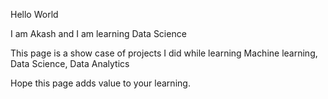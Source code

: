 Hello World

I am Akash and I am learning Data Science

This page is a show case of projects I did while learning Machine learning, Data Science, Data Analytics

Hope this page adds value to your learning.

